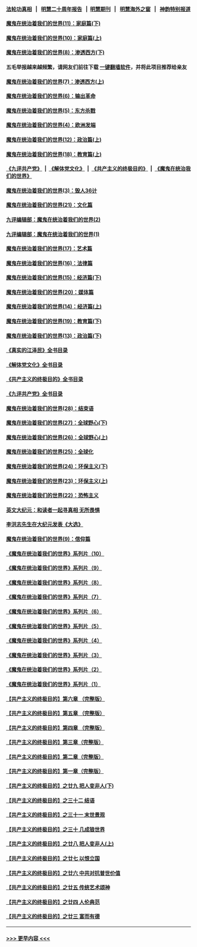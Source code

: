 #### [法轮功真相](https://github.com/gfw-breaker/truth/blob/master/README.md?t=0) &nbsp;&nbsp;|&nbsp;&nbsp; [明慧二十周年报告](https://github.com/gfw-breaker/mh-reports/blob/master/README.md?t=0) &nbsp;&nbsp;|&nbsp;&nbsp;[明慧期刊](https://github.com/gfw-breaker/mh-qikan) &nbsp;&nbsp;|&nbsp;&nbsp; [明慧海外之窗](https://github.com/gfw-breaker/mh-news/blob/master/README.md?t=0) &nbsp;&nbsp;|&nbsp;&nbsp; [神韵特别报道](https://github.com/gfw-breaker/mh-news/blob/master/shenyun.md?t=0)
#### [魔鬼在统治着我们的世界(11)：家庭篇(下)](../pages/nsc422/n10440961.md?t=11291850) 
#### [魔鬼在统治着我们的世界(10)：家庭篇(上)](../pages/nsc422/n10435448.md?t=11291850) 
#### [魔鬼在统治着我们的世界(8)：渗透西方(下)](../pages/nsc422/n10429603.md?t=11291850) 
#### 五毛举报越来越频繁，请网友们前往下载 [一键翻墙软件](https://github.com/gfw-breaker/ssr-accounts)，并将此项目推荐给亲友
#### [魔鬼在统治着我们的世界(7)：渗透西方(上)](../pages/nsc422/n10426013.md?t=11291850) 
#### [魔鬼在统治着我们的世界(6)：输出革命](../pages/nsc422/n10421536.md?t=11291850) 
#### [魔鬼在统治着我们的世界(5)：东方杀戮](../pages/nsc422/n10417707.md?t=11291850) 
#### [魔鬼在统治着我们的世界(4)：欧洲发端](../pages/nsc422/n10414890.md?t=11291850) 
#### [魔鬼在统治着我们的世界(12)：政治篇(上)](../pages/nsc422/n10444576.md?t=11291850) 
#### [魔鬼在统治着我们的世界(18)：教育篇(上)](../pages/nsc422/n10526970.md?t=11291850) 
#### [《九评共产党》](https://github.com/begood0513/9ping.md/blob/master/README.md) &nbsp;|&nbsp; [《解体党文化》](../../../../jtdwh.md/blob/master/README.md)  &nbsp;|&nbsp; [《共产主义的终极目的》](../../../../gczydzjmd.md/blob/master/README.md) &nbsp;|&nbsp; [《魔鬼在统治我们的世界》](../../../../mgztzwmdsj.md/blob/master/README.md) 
#### [魔鬼在统治着我们的世界(3)：毁人36计](../pages/nsc422/n10411583.md?t=11291850) 
#### [魔鬼在统治着我们的世界(21)：文化篇](../pages/nsc422/n10597706.md?t=11291850) 
#### [九评编辑部：魔鬼在统治着我们的世界(2)](../pages/nsc422/n10410036.md?t=11291850) 
#### [九评编辑部：魔鬼在统治着我们的世界(1)](../pages/nsc422/n10406825.md?t=11291850) 
#### [魔鬼在统治着我们的世界(17)：艺术篇](../pages/nsc422/n10499093.md?t=11291850) 
#### [魔鬼在统治着我们的世界(16)：法律篇](../pages/nsc422/n10485969.md?t=11291850) 
#### [魔鬼在统治着我们的世界(15)：经济篇(下)](../pages/nsc422/n10469975.md?t=11291850) 
#### [魔鬼在统治着我们的世界(20)：媒体篇](../pages/nsc422/n10586579.md?t=11291850) 
#### [魔鬼在统治着我们的世界(14)：经济篇(上)](../pages/nsc422/n10457370.md?t=11291850) 
#### [魔鬼在统治着我们的世界(19)：教育篇(下)](../pages/nsc422/n10564808.md?t=11291850) 
#### [魔鬼在统治着我们的世界(13)：政治篇(下)](../pages/nsc422/n10448270.md?t=11291850) 
#### [《真实的江泽民》全书目录](../pages/nsc422/n13721399.md?t=11291850) 
#### [《解体党文化》全书目录](../pages/nsc422/n13721157.md?t=11291850) 
#### [《共产主义的终极目的》全书目录](../pages/nsc422/n13721048.md?t=11291850) 
#### [《九评共产党》全书目录](../pages/nsc422/n13708085.md?t=11291850) 
#### [魔鬼在统治着我们的世界(28)：结束语](../pages/nsc422/n10936246.md?t=11291850) 
#### [魔鬼在统治着我们的世界(27)：全球野心(下)](../pages/nsc422/n10928319.md?t=11291850) 
#### [魔鬼在统治着我们的世界(26)：全球野心(上)](../pages/nsc422/n10900318.md?t=11291850) 
#### [魔鬼在统治着我们的世界(25)：全球化](../pages/nsc422/n10788205.md?t=11291850) 
#### [魔鬼在统治着我们的世界(24)：环保主义(下)](../pages/nsc422/n10695307.md?t=11291850) 
#### [魔鬼在统治着我们的世界(23)：环保主义(上)](../pages/nsc422/n10688613.md?t=11291850) 
#### [魔鬼在统治着我们的世界(22)：恐怖主义](../pages/nsc422/n10614727.md?t=11291850) 
#### [英文大纪元：和读者一起寻真相 无所畏惧](../pages/nsc422/n12542027.md?t=11291850) 
#### [李洪志先生在大纪元发表《大选》](../pages/nsc422/n12534746.md?t=11291850) 
#### [魔鬼在统治着我们的世界(9)：信仰篇](../pages/nsc422/n10432159.md?t=11291850) 
#### [《魔鬼在统治着我们的世界》系列片（10）](../pages/nsc422/n12292670.md?t=11291850) 
#### [《魔鬼在统治着我们的世界》系列片（9）](../pages/nsc422/n12290859.md?t=11291850) 
#### [《魔鬼在统治着我们的世界》系列片（8）](../pages/nsc422/n12287445.md?t=11291850) 
#### [《魔鬼在统治着我们的世界》系列片（7）](../pages/nsc422/n12283425.md?t=11291850) 
#### [《魔鬼在统治着我们的世界》系列片（6）](../pages/nsc422/n12282314.md?t=11291850) 
#### [《魔鬼在统治着我们的世界》系列片（5）](../pages/nsc422/n12281419.md?t=11291850) 
#### [《魔鬼在统治着我们的世界》系列片（4）](../pages/nsc422/n12274024.md?t=11291850) 
#### [《魔鬼在统治着我们的世界》系列片（3）](../pages/nsc422/n12271322.md?t=11291850) 
#### [《魔鬼在统治着我们的世界》系列片（2）](../pages/nsc422/n12269049.md?t=11291850) 
#### [《魔鬼在统治着我们的世界》系列片（1）](../pages/nsc422/n12267575.md?t=11291850) 
#### [【共产主义的终极目的】第六章 （完整版）](../pages/nsc422/n11428913.md?t=11291850) 
#### [【共产主义的终极目的】第五章 （完整版）](../pages/nsc422/n11428912.md?t=11291850) 
#### [【共产主义的终极目的】第四章 （完整版）](../pages/nsc422/n11428907.md?t=11291850) 
#### [【共产主义的终极目的】第三章（完整版）](../pages/nsc422/n11428848.md?t=11291850) 
#### [【共产主义的终极目的】第二章（完整版）](../pages/nsc422/n11428831.md?t=11291850) 
#### [【共产主义的终极目的】第一章（完整版）](../pages/nsc422/n11417651.md?t=11291850) 
#### [【共产主义的终极目的】之廿九 把人变非人(下)](../pages/nsc422/n11344140.md?t=11291850) 
#### [【共产主义的终极目的】之三十二 结语](../pages/nsc422/n11360535.md?t=11291850) 
#### [【共产主义的终极目的】之三十一 末世景观](../pages/nsc422/n11351129.md?t=11291850) 
#### [【共产主义的终极目的】之三十 几成狼世界](../pages/nsc422/n11348280.md?t=11291850) 
#### [【共产主义的终极目的】之廿八 把人变非人(上)](../pages/nsc422/n11340492.md?t=11291850) 
#### [【共产主义的终极目的】之廿七 以恨立国](../pages/nsc422/n11336944.md?t=11291850) 
#### [【共产主义的终极目的】之廿六 中共对抗普世价值](../pages/nsc422/n11324785.md?t=11291850) 
#### [【共产主义的终极目的】之廿五 传统艺术颂神](../pages/nsc422/n11296396.md?t=11291850) 
#### [【共产主义的终极目的】之廿四 人伦典范](../pages/nsc422/n11296397.md?t=11291850) 
#### [【共产主义的终极目的】之廿三 富而有德](../pages/nsc422/n11283598.md?t=11291850) 

----
#### [ >>> 更早内容 <<< ](../indexes/nsc422-earlier.md)
